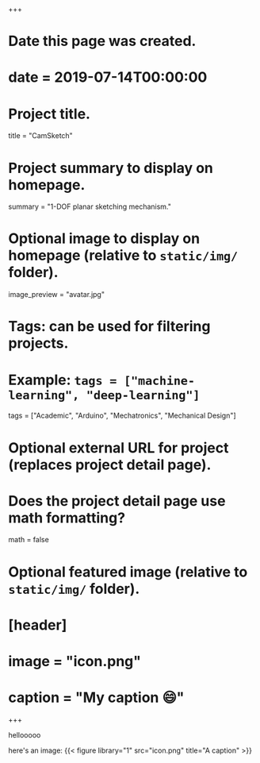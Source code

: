 +++
# Date this page was created.
# date = 2019-07-14T00:00:00

# Project title.
title = "CamSketch"

# Project summary to display on homepage.
summary = "1-DOF planar sketching mechanism."

# Optional image to display on homepage (relative to `static/img/` folder).
image_preview = "avatar.jpg"

# Tags: can be used for filtering projects.
# Example: `tags = ["machine-learning", "deep-learning"]`
tags = ["Academic", "Arduino", "Mechatronics", "Mechanical Design"]

# Optional external URL for project (replaces project detail page).

# Does the project detail page use math formatting?
math = false

# Optional featured image (relative to `static/img/` folder).
# [header]
# image = "icon.png"
# caption = "My caption :smile:"

+++

hellooooo

here's an image:
{{< figure library="1" src="icon.png" title="A caption" >}}